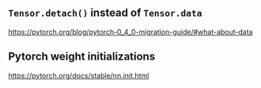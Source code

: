## `Tensor.detach()` instead of `Tensor.data`
https://pytorch.org/blog/pytorch-0_4_0-migration-guide/#what-about-data

## Pytorch weight initializations
https://pytorch.org/docs/stable/nn.init.html


